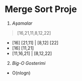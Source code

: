 # Merge Sort Proje
1. *Aşamalar*
> [16,21,11,8,12,22]
- [16] [21,11] | [8,12] [22]
- [16] [11,21]
- [11,16,21] | [8,12,22]
2. *Big-O Gosterimi*
- O(nlogn)
